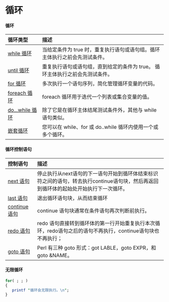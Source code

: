 # 循环

#### 循环

| 循环类型                                                     | 描述                                                         |
| :----------------------------------------------------------- | :----------------------------------------------------------- |
| [while 循环](https://www.runoob.com/perl/perl-while-loop.html) | 当给定条件为 true 时，重复执行语句或语句组。循环主体执行之前会先测试条件。 |
| [until 循环](https://www.runoob.com/perl/perl-until-loop.html) | 重复执行语句或语句组，直到给定的条件为 true。 循环主体执行之前会先测试条件。 |
| [for 循环](https://www.runoob.com/perl/perl-for-loop.html)   | 多次执行一个语句序列，简化管理循环变量的代码。               |
| [foreach 循环](https://www.runoob.com/perl/perl-foreach-loop.html) | foreach 循环用于迭代一个列表或集合变量的值。                 |
| [do...while 循环](https://www.runoob.com/perl/perl-do-while-loop.html) | 除了它是在循环主体结尾测试条件外，其他与 while 语句类似。    |
| [嵌套循环](https://www.runoob.com/perl/perl-nested-loops.html) | 您可以在 while、for 或 do..while 循环内使用一个或多个循环。  |

#### 循环控制语句

| 控制语句                                                     | 描述                                                         |
| :----------------------------------------------------------- | :----------------------------------------------------------- |
| [next 语句](https://www.runoob.com/perl/perl-next-statement.html) | 停止执行从next语句的下一语句开始到循环体结束标识符之间的语句，转去执行continue语句块，然后再返回到循环体的起始处开始执行下一次循环。 |
| [last 语句](https://www.runoob.com/perl/perl-last-statement.html) | 退出循环语句块，从而结束循环                                 |
| [continue 语句](https://www.runoob.com/perl/perl-continue-statement.html) | continue 语句块通常在条件语句再次判断前执行。                |
| [redo 语句](https://www.runoob.com/perl/perl-redo-statement.html) | redo 语句直接转到循环体的第一行开始重复执行本次循环，redo语句之后的语句不再执行，continue语句块也不再执行； |
| [goto 语句](https://www.runoob.com/perl/perl-goto-statement.html) | Perl 有三种 goto 形式：got LABLE，goto EXPR，和 goto &NAME。 |

#### 无限循环

```perl
for( ; ; )
{
   printf "循环会无限执行。\n";
}
```

